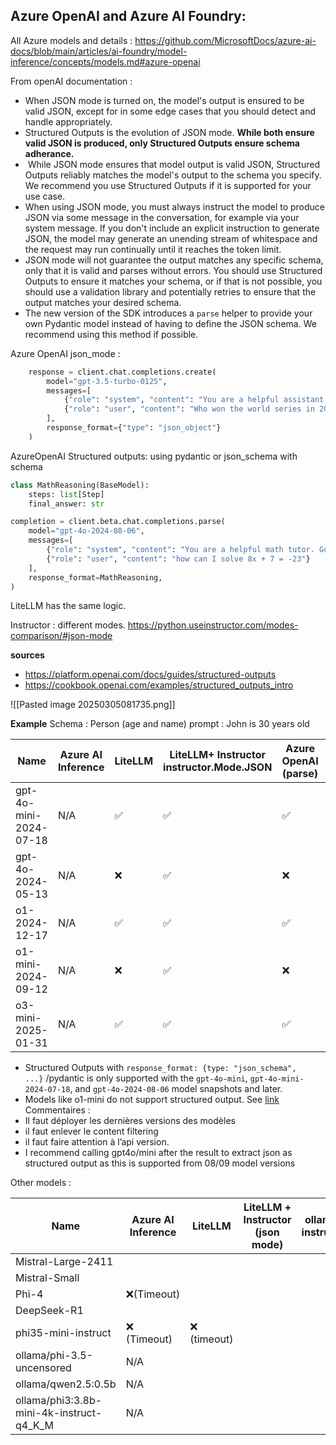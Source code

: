
## Azure OpenAI and Azure AI Foundry: 

All Azure models and details : https://github.com/MicrosoftDocs/azure-ai-docs/blob/main/articles/ai-foundry/model-inference/concepts/models.md#azure-openai

From openAI documentation : 
- When JSON mode is turned on, the model's output is ensured to be valid JSON, except for in some edge cases that you should detect and handle appropriately.
- Structured Outputs is the evolution of JSON mode. **While both ensure valid JSON is produced, only Structured Outputs ensure schema adherance.** 
-  While JSON mode ensures that model output is valid JSON, Structured Outputs reliably matches the model's output to the schema you specify. We recommend you use Structured Outputs if it is supported for your use case.
- When using JSON mode, you must always instruct the model to produce JSON via some message in the conversation, for example via your system message. If you don't include an explicit instruction to generate JSON, the model may generate an unending stream of whitespace and the request may run continually until it reaches the token limit.
- JSON mode will not guarantee the output matches any specific schema, only that it is valid and parses without errors. You should use Structured Outputs to ensure it matches your schema, or if that is not possible, you should use a validation library and potentially retries to ensure that the output matches your desired schema.
- The new version of the SDK introduces a `parse` helper to provide your own Pydantic model instead of having to define the JSON schema. We recommend using this method if possible.

Azure OpenAI json_mode : 
```python
    response = client.chat.completions.create(
        model="gpt-3.5-turbo-0125",
        messages=[
            {"role": "system", "content": "You are a helpful assistant designed to output JSON."},
            {"role": "user", "content": "Who won the world series in 2020? Please respond in the format {winner: ...}"}
        ],
        response_format={"type": "json_object"}
    )
```


AzureOpenAI Structured outputs: using pydantic or json_schema with schema
```python
class MathReasoning(BaseModel):
    steps: list[Step]
    final_answer: str

completion = client.beta.chat.completions.parse(
    model="gpt-4o-2024-08-06",
    messages=[
        {"role": "system", "content": "You are a helpful math tutor. Guide the user through the solution step by step."},
        {"role": "user", "content": "how can I solve 8x + 7 = -23"}
    ],
    response_format=MathReasoning,
)
```
LiteLLM has the same logic.

Instructor : different modes. https://python.useinstructor.com/modes-comparison/#json-mode

**sources**
- https://platform.openai.com/docs/guides/structured-outputs
- https://cookbook.openai.com/examples/structured_outputs_intro

![[Pasted image 20250305081735.png]]

**Example**
Schema : Person (age and name)
prompt : John is 30 years old

| Name                   | Azure AI Inference | LiteLLM | LiteLLM+ Instructor instructor.Mode.JSON | Azure OpenAI (parse) | Azure OpenAI |     |
| ---------------------- | ------------------ | ------- | ---------------------------------------- | -------------------- | ------------ | --- |
| gpt-4o-mini-2024-07-18 | N/A                | ✅       | ✅                                        | ✅                    | ✅            |     |
| gpt-4o-2024-05-13      | N/A                | ❌       | ✅                                        | ❌                    | ✅            |     |
| o1-2024-12-17          | N/A                | ✅       | ✅                                        | ✅                    | ✅            |     |
| o1-mini-2024-09-12     | N/A                | ❌       | ✅                                        | ❌                    | ❌            |     |
| o3-mini-2025-01-31     | N/A                | ✅       | ✅                                        | ✅                    | ✅            |     |

- Structured Outputs with `response_format: {type: "json_schema", ...}` /pydantic is only supported with the `gpt-4o-mini`, `gpt-4o-mini-2024-07-18`, and `gpt-4o-2024-08-06` model snapshots and later.
- Models like o1-mini do not support structured output. See [link](https://github.com/MicrosoftDocs/azure-ai-docs/blob/main/articles/ai-foundry/model-inference/concepts/models.md#azure-openai) 
Commentaires : 
- Il faut déployer les dernières versions des modèles 
- il faut enlever le content filtering
- il faut faire attention à l’api version.
- I recommend calling gpt4o/mini after the result to extract json as structured output as this is supported from 08/09 model versions

Other models : 

| Name                                     | Azure AI Inference | LiteLLM     | LiteLLM + Instructor (json mode) | ollama + instructor |
| ---------------------------------------- | ------------------ | ----------- | -------------------------------- | ------------------- |
| Mistral-Large-2411                       |                    |             |                                  |                     |
| Mistral-Small                            |                    |             |                                  |                     |
| Phi-4                                    | ❌(Timeout)         |             |                                  |                     |
| DeepSeek-R1                              |                    |             |                                  |                     |
| phi35-mini-instruct                      | ❌ (Timeout)        | ❌ (timeout) |                                  |                     |
| ollama/phi-3.5-uncensored                | N/A                |             |                                  |                     |
| ollama/qwen2.5:0.5b                      | N/A                |             |                                  |                     |
| ollama/phi3:3.8b-mini-4k-instruct-q4_K_M | N/A                |             |                                  |                     |
